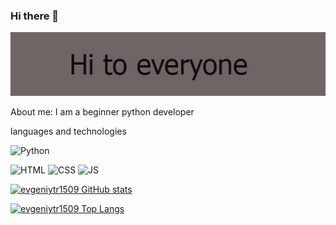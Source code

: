 ### Hi there 👋

<!--
**evgeniytr1509/evgeniytr1509** is a ✨ _special_ ✨ repository because its `README.md` (this file) appears on your GitHub profile.

Here are some ideas to get you started:

- 🔭 I’m currently working on ...
- 🌱 I’m currently learning ...
- 👯 I’m looking to collaborate on ...
- 🤔 I’m looking for help with ...
- 💬 Ask me about ...
- 📫 How to reach me: ...
- 😄 Pronouns: ...
- ⚡ Fun fact: ...
-->

[![Header](https://github.com/evgeniytr1509/evgeniytr1509/blob/main/assets/img.jpg)]()

About me: I am a beginner python developer

languages and technologies

![Python](https://img.shields.io/badge/Python-yellow)

![HTML](https://img.shields.io/badge/HTML-yellow)
![CSS](https://img.shields.io/badge/CSS-yellow)
![JS](https://img.shields.io/badge/JS-yellow)


[![evgeniytr1509 GitHub stats](https://github-readme-stats.vercel.app/api?username=evgeniytr1509&show_icons=true&theme=radical)](https://github.com/evgeniytr1509/github-readme-stats)



[![evgeniytr1509 Top Langs](https://github-readme-stats.vercel.app/api/top-langs/?username=evgeniytr1509&layout=compact)](https://github.com/evgeniytr1509/github-readme-stats)